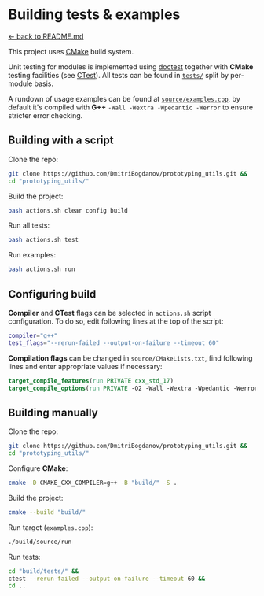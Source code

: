 # Building tests & examples

[<- back to README.md](https://github.com/DmitriBogdanov/prototyping_utils/tree/master)

This project uses [CMake](https://cmake.org) build system.

Unit testing for modules is implemented using [doctest](https://github.com/doctest/doctest) together with **CMake** testing facilities (see [CTest](https://cmake.org/cmake/help/latest/manual/ctest.1.html)). All tests can be found in [`tests/`](https://github.com/DmitriBogdanov/prototyping_utils/blob/master/tests) split by per-module basis.

A rundown of usage examples can be found at [`source/examples.cpp`](https://github.com/DmitriBogdanov/prototyping_utils/blob/master/source/examples.cpp), by default it's compiled with **G++** `-Wall -Wextra -Wpedantic -Werror` to ensure stricter error checking.

## Building with a script

Clone the repo:

```bash
git clone https://github.com/DmitriBogdanov/prototyping_utils.git &&
cd "prototyping_utils/"
```

Build the project:

```bash
bash actions.sh clear config build
```

Run all tests:

```bash
bash actions.sh test
```

Run examples:

```bash
bash actions.sh run
```

## Configuring build

**Compiler** and **CTest** flags can be selected in `actions.sh` script configuration. To do so, edit following lines at the top of the script:
```bash
compiler="g++"
test_flags="--rerun-failed --output-on-failure --timeout 60"
```

**Compilation flags** can be changed in `source/CMakeLists.txt`, find following lines and enter appropriate values if necessary:

```cmake
target_compile_features(run PRIVATE cxx_std_17)
target_compile_options(run PRIVATE -O2 -Wall -Wextra -Wpedantic -Werror)
```

## Building manually

Clone the repo:

```bash
git clone https://github.com/DmitriBogdanov/prototyping_utils.git &&
cd "prototyping_utils/"
```

Configure **CMake**:

```bash
cmake -D CMAKE_CXX_COMPILER=g++ -B "build/" -S .
```

Build the project:

```bash
cmake --build "build/"
```

Run target (`examples.cpp`):

```bash
./build/source/run
```

Run tests:

```bash
cd "build/tests/" &&
ctest --rerun-failed --output-on-failure --timeout 60 &&
cd ..
```

